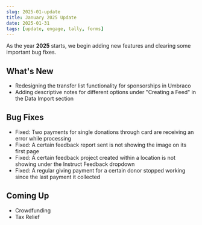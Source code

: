 ```yaml
---
slug: 2025-01-update
title: January 2025 Update
date: 2025-01-31
tags: [update, engage, tally, forms]
---
```


As the year **2025** starts, we begin adding new features and clearing some important bug fixes.

<!--truncate-->

## What's New

- Redesigning the transfer list functionality for sponsorships in Umbraco
- Adding descriptive notes for different options under "Creating a Feed" in the Data Import section 

## Bug Fixes

- Fixed: Two payments for single donations through card are receiving an error while processing
- Fixed: A certain feedback report sent is not showing the image on its first page
- Fixed: A certain feedback project created within a location is not showing under the Instruct Feedback dropdown 
- Fixed: A regular giving payment for a certain donor stopped working since the last payment it collected

## Coming Up

- Crowdfunding
- Tax Relief